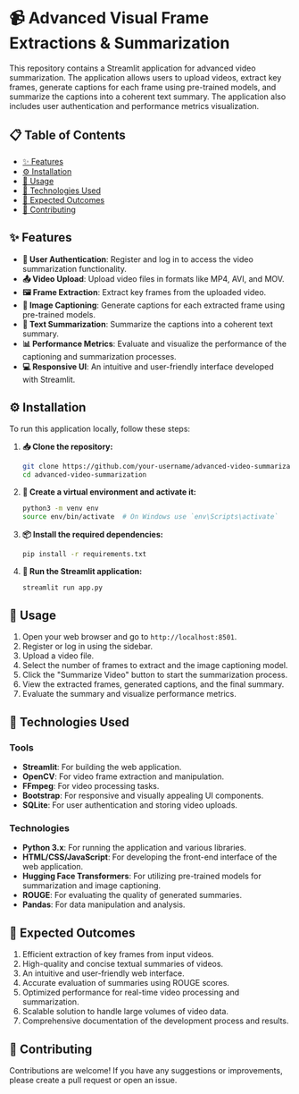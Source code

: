# 📹 Advanced Visual  Frame Extractions  & Summarization

This repository contains a Streamlit application for advanced video summarization. The application allows users to upload videos, extract key frames, generate captions for each frame using pre-trained models, and summarize the captions into a coherent text summary. The application also includes user authentication and performance metrics visualization.

## 📋 Table of Contents

- [✨ Features](#-features)
- [⚙️ Installation](#-installation)
- [🚀 Usage](#-usage)
- [🔧 Technologies Used](#-technologies-used)
- [🎯 Expected Outcomes](#-expected-outcomes)
- [🤝 Contributing](#-contributing)

## ✨ Features

- **🔐 User Authentication**: Register and log in to access the video summarization functionality.
- **📤 Video Upload**: Upload video files in formats like MP4, AVI, and MOV.
- **🖼️ Frame Extraction**: Extract key frames from the uploaded video.
- **📝 Image Captioning**: Generate captions for each extracted frame using pre-trained models.
- **📰 Text Summarization**: Summarize the captions into a coherent text summary.
- **📊 Performance Metrics**: Evaluate and visualize the performance of the captioning and summarization processes.
- **💻 Responsive UI**: An intuitive and user-friendly interface developed with Streamlit.

## ⚙️ Installation

To run this application locally, follow these steps:

1. **📥 Clone the repository:**

    ```bash
    git clone https://github.com/your-username/advanced-video-summarization.git
    cd advanced-video-summarization
    ```

2. **🐍 Create a virtual environment and activate it:**

    ```bash
    python3 -m venv env
    source env/bin/activate  # On Windows use `env\Scripts\activate`
    ```

3. **📦 Install the required dependencies:**

    ```bash
    pip install -r requirements.txt
    ```

4. **🚀 Run the Streamlit application:**

    ```bash
    streamlit run app.py
    ```

## 🚀 Usage

1. Open your web browser and go to `http://localhost:8501`.
2. Register or log in using the sidebar.
3. Upload a video file.
4. Select the number of frames to extract and the image captioning model.
5. Click the "Summarize Video" button to start the summarization process.
6. View the extracted frames, generated captions, and the final summary.
7. Evaluate the summary and visualize performance metrics.

## 🔧 Technologies Used

### Tools

- **Streamlit**: For building the web application.
- **OpenCV**: For video frame extraction and manipulation.
- **FFmpeg**: For video processing tasks.
- **Bootstrap**: For responsive and visually appealing UI components.
- **SQLite**: For user authentication and storing video uploads.

### Technologies

- **Python 3.x**: For running the application and various libraries.
- **HTML/CSS/JavaScript**: For developing the front-end interface of the web application.
- **Hugging Face Transformers**: For utilizing pre-trained models for summarization and image captioning.
- **ROUGE**: For evaluating the quality of generated summaries.
- **Pandas**: For data manipulation and analysis.

## 🎯 Expected Outcomes

1. Efficient extraction of key frames from input videos.
2. High-quality and concise textual summaries of videos.
3. An intuitive and user-friendly web interface.
4. Accurate evaluation of summaries using ROUGE scores.
5. Optimized performance for real-time video processing and summarization.
6. Scalable solution to handle large volumes of video data.
7. Comprehensive documentation of the development process and results.

## 🤝 Contributing

Contributions are welcome! If you have any suggestions or improvements, please create a pull request or open an issue.

